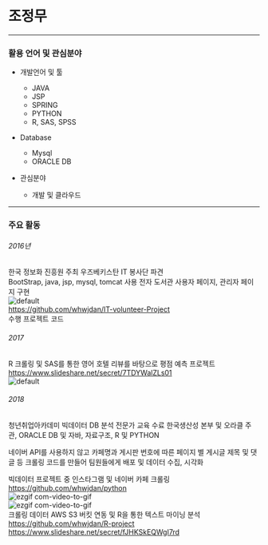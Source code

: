# 조정무
---------------------------------------
### 활용 언어 및 관심분야
* 개발언어 및 툴
  * JAVA
  * JSP
  * SPRING
  * PYTHON
  * R, SAS, SPSS
  
* Database
  * Mysql
  * ORACLE DB
  
* 관심분야
  * 개발 및 클라우드
  

---------------------------------------
### 주요 활동

###### 2016년
한국 정보화 진흥원 주최 우즈베키스탄 IT 봉사단 파견<BR>
BootStrap, java, jsp, mysql, tomcat 사용 전자 도서관 사용자 페이지, 관리자 페이지 구현<BR>
![default](https://user-images.githubusercontent.com/35955189/44568075-27495480-a7b0-11e8-9da2-0d2fabf98b4a.png)<BR>
https://github.com/whwjdan/IT-volunteer-Project<BR>
수행 프로젝트 코드<BR>

###### 2017
R 크롤링 및 SAS를 통한 영어 호텔 리뷰를 바탕으로 평점 예측 프로젝트<BR>
https://www.slideshare.net/secret/7TDYWalZLs01<BR>
![default](https://user-images.githubusercontent.com/35955189/43477119-5773ba66-9535-11e8-8a16-825305d528f0.PNG)<BR>

 ###### 2018
 청년취업아카데미 빅데이터 DB 분석 전문가 교육 수료
 한국생산성 본부 및 오라클 주관, ORACLE DB 및 자바, 자료구조, R 및 PYTHON 
 
 네이버 API를 사용하지 않고 카페명과 게시판 번호에 따른 페이지 별 게시글 제목 및 댓글 등 크롤링 코드를 만들어
 팀원들에게 배포 및 데이터 수집, 시각화
 
 빅데이터 프로젝트 중 인스타그램 및 네이버 카페 크롤링<BR>
 https://github.com/whwjdan/python<BR>
![ezgif com-video-to-gif](https://user-images.githubusercontent.com/35955189/39695411-6b9a8478-5225-11e8-8165-e229a7f42e78.gif)<BR>
![ezgif com-video-to-gif](https://user-images.githubusercontent.com/35955189/41330318-bc2a6c6e-6f0d-11e8-89f4-1a02f54459c2.gif)<BR>
 크롤링 데이터 AWS S3 버킷 연동 및 R을 통한 텍스트 마이닝 분석<BR>
 https://github.com/whwjdan/R-project<BR>
 https://www.slideshare.net/secret/fJHKSkEQWgI7rd<BR>
 
